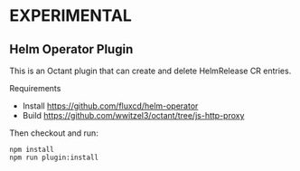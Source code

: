 # EXPERIMENTAL

## Helm Operator Plugin
This is an Octant plugin that can create and delete HelmRelease CR entries.

Requirements
 - Install https://github.com/fluxcd/helm-operator
 - Build https://github.com/wwitzel3/octant/tree/js-http-proxy

Then checkout and run:

    npm install
    npm run plugin:install
